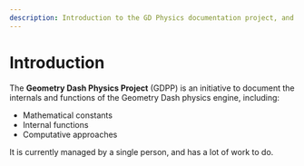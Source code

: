 ```yaml
---
description: Introduction to the GD Physics documentation project, and how to use it.
---
```


# Introduction

The **Geometry Dash Physics Project** (GDPP) is an initiative to document the internals and functions of the Geometry Dash physics engine, including:

* Mathematical constants
* Internal functions
* Computative approaches

It is currently managed by a single person, and has a lot of work to do.
